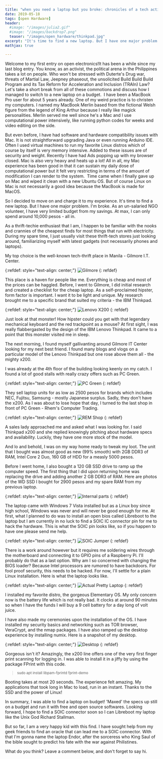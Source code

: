 ```yaml
---
title: "when you need a laptop but you broke: chronicles of a tech activist in 3rd world"
date: 2019-05-18
tags: [open Hardware]
header:
  #image: "/images/julia2.gif"
  #image: "/images/backdrop7.png"
  teaser: "/images/open_hardware/thinkpad.jpg"
excerpt: "It's time to find a new laptop. But I have one major problem. I'm broke. As an un-salaried NGO volunteer, I have very limited budget from my savings. At max, I can only spend around 10,000 pesos - all in. As a thrift-techie enthusiast that I am, I happen to be familiar with the nooks and crannies of the cheapest finds for most things that run with electricity. During my spare time, I just usually visit these thrift-tech stores just looking around, familiarizing myself with latest gadgets (not necessarily phones and laptops)."
mathjax: true

---
```

<div id="fb-root"></div>
<script async defer src="https://connect.facebook.net/en_US/sdk.js#xfbml=1&version=v3.2"></script>

Welcome to my first entry on open electronics!It has been a while since my last blog entry. You know, as an activist, the political arena in the Philippines takes a lot on people. Who won't be stressed with Duterte's
Drug war, threats of Martial Law, Jeepney phaseout, the unsolicited Build Build Build Program and its Tax Reform for Acceleration and Inclusion (TRAIn) Law? Let's take a short break from all of these commotions and discuss how I managed to switch to a new laptop on a budget.
​
I have been a MacBook Pro user for about 5 years already. One of my weird practice is to christen my computers. I named my MacBook Merlin based from the fictional Welsh figure from the legend of King Arthur because I really like magick personalities. Merlin served me well since he's a Mac and I use computational power intensively, like running python codes for weeks and video editing on the side.

But even before, I have had software and hardware compatibility issues with Mac. It is not straightforward upgrading Java or even running Arduino IDE. Often I used virtual machines to run my favorite Linux distros which of course by itself is very memory intensive. Added to these issues are of security and weight. Recently I have had Ads popping up with my browser closed. Mac is also very heavy and heats up a lot! All in all, my Mac experience has been good in that it can sustain my daily dose of computational power but it felt very restricting in terms of the amount of modification I can render to the system.
​
Time came when I finally gave up on Mac and wiped it clean with a new Ubuntu OS. But of course Linux on Mac is not necessarily a good idea because the MacBook is made for MacOS.

So I decided to move on and charge it to my experience. It's time to find a new laptop. But I have one major problem. I'm broke. As an un-salaried NGO volunteer, I have very limited budget from my savings. At max, I can only spend around 10,000 pesos - all in.

As a thrift-techie enthusiast that I am, I happen to be familiar with the nooks and crannies of the cheapest finds for most things that run with electricity. During my spare time, I just usually visit these thrift-tech stores just looking around, familiarizing myself with latest gadgets (not necessarily phones and laptops).

My top choice is the well-known tech-thrift place in Manila - Gilmore I.T. Center.

{:refdef: style="text-align: center;"}
<img src="{{ site.url }}{{ site.baseurl }}/images/open_hardware/gilmore.png" alt="Gilmore" class="center">
{: refdef}

This place is a haven for people like me. Everything is cheap and most of the prices can be haggled. Before, I went to Gilmore, I did initial research and created a checklist for the cheap laptop. As a self-proclaimed hipster, form factor is important. I want it to be light and unique. My research brought me to a specific brand that suited my criteria - the IBM Thinkpad.

{:refdef: style="text-align: center;"}
<img src="{{ site.url }}{{ site.baseurl }}/images/open_hardware/lenovo.png" alt="Lenovo X200" class="center">
{: refdef}

Just look at that monster! How hipster could you get with that legendary mechanical keyboard and the red trackpoint as a mouse? At first sight, I was really flabbergasted by the design of the IBM Lenovo Thinkpad. It came to a point that this monster visited me in sleep.​​

The next morning, I found myself gallivanting around Gilmore IT Center looking for my next best friend. I found many blogs and vlogs on a particular model of the Lenovo Thinkpad but one rose above them all - the mighty x200.

I was already at the 4th floor of the building looking keenly on my catch. I found a lot of good stalls with really crazy offers such as PC Green.

{:refdef: style="text-align: center;"}
<img src="{{ site.url }}{{ site.baseurl }}/images/open_hardware/pc_green.jpg" alt="PC Green" class="center">
{: refdef}

They sell laptop units for as low as 2500 pesos for brands which includes NEC, Fujitsu, Samsung - mostly Japanese surplus. Sadly, they don't have the x200. As I was about to lose hope that day, I turned to the last shop in front of PC Green -  Rhem's Computer Trading.

{:refdef: style="text-align: center;"}
<img src="{{ site.url }}{{ site.baseurl }}/images/open_hardware/rem.png" alt="REM Shop" class="center">
{: refdef}

A sales lady approached me and asked what I was looking for. I said Thinkpad x200 and she replied knowingly pitching about hardware specs and availability. Luckily, they have one more stock of the model.

And lo and behold, I was on my way home ready to tweak my loot. The unit that I bought was almost good as new (99% smooth) with 2GB DDR3 of RAM, Intel Core 2 Duo, 160 GB of HDD for a measly 5000 pesos.

Before I went home, I also bought a 120 GB SSD drive to ramp up the computer speed. The first thing that I did upon returning home was replacing the drive and adding another 2 GB DDR3 of RAM. Here are photos of the WD SSD I bought for 2900 pesos and my spare RAM from my previous laptop.

{:refdef: style="text-align: center;"}
<img src="{{ site.url }}{{ site.baseurl }}/images/open_hardware/internal.png" alt="Internal parts" class="center">
{: refdef}

The laptop came with Windows 7 Vista installed but as a Linux boy since high school, Windows was never and will never be good enough for me. At first, what I planned to do was to install an open bios called Libreboot to the laptop but I am currently in no luck to find a SOIC IC connector pin for me to hack the hardware. This is what the SOIC pin looks like, so if you happen to have one please send me help.

{:refdef: style="text-align: center;"}
<img src="{{ site.url }}{{ site.baseurl }}/images/open_hardware/soic.png" alt="SOIC Jumper" class="center">
{: refdef}

There is a work around however but it requires me soldering wires through the motherboard and connecting it to GPIO pins of a Raspberry Pi. I'll probably do that as a last option. Why am I so concerned with changing the BIOS loader? Because Intel processors are rumored to have backdoors. For fool proof security, this needs to be hacked. For now, I'll settle for a plain Linux installation. Here is what the laptop looks like.

{:refdef: style="text-align: center;"}
<img src="{{ site.url }}{{ site.baseurl }}/images/open_hardware/finished.png" alt="Actual Pretty Laptop" class="center">
{: refdef}

I installed my favorite distro, the gorgeous Elementary OS. My only concern now is the battery life which is not really bad. It clocks at around 90 minutes so when I have the funds I will buy a 9 cell battery for a day long of volt juice.

I have also made my ceremonies upon the installation of the OS. I have installed my security basics and networking such as TOR browser, VeraCrypt, and the nmap packages. I have also ramped up the desktop experience by installing numix. Here is a snapshot of my desktop.

{:refdef: style="text-align: center;"}
<img src="{{ site.url }}{{ site.baseurl }}/images/open_hardware/desktop.jpg" alt="Desktop" class="center">
{: refdef}

Gorgeous isn't it? Amazingly, the x200 line offers one of the very first finger print scanning for logging in. I was able to install it in a jiffy by using the package FPrint with this code.

<blockquote>
<small>sudo apt install libpam-fprintd fprint-demo</small>
</blockquote>

Booting takes at most 20 seconds. The experience felt amazing. My applications that took long in Mac to load, run in an instant. Thanks to the SSD and the power of Linux!​​

In summary, I was able to find a laptop on budget! 'Maxed' the specs up still on a budget and run it with free and open source softwares. Looking forward, I hope to find a SOIC connector soon so I can Libreboot my laptop like the Unix God Richard Stallman.

But so far, I am a very happy kid with this find. I have sought help from my geek friends to find an oracle that can lead me to a SOIC connector. With that I'm gonna name the laptop Endor, after the sorceress who King Saul of the bible sought to predict his fate with the war against Philistines.

What do you think? Leave a comment below, and don't forget to say hi.

<script async src="//pagead2.googlesyndication.com/pagead/js/adsbygoogle.js"></script>
<script>
  (adsbygoogle = window.adsbygoogle || []).push({
    google_ad_client: "ca-pub-6410209740119334",
    enable_page_level_ads: true
  });
</script>

<div class="fb-comments" data-href="https://albertyumol.github.io/" data-numposts="5"></div>
